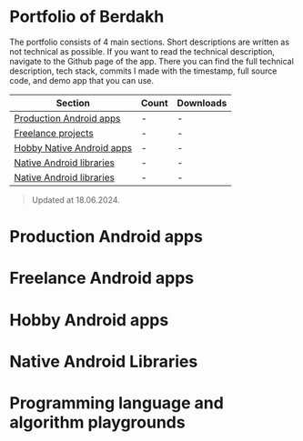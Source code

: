 # Portfolio of Berdakh

The portfolio consists of 4 main sections. Short descriptions are written as not technical as possible. If you want to read the technical description, navigate to the Github page of the app. There you can find the full technical description, tech stack, commits I made with the timestamp, full source code, and demo app that you can use.

| Section                                                                                                                       | Count | Downloads |
|-------------------------------------------------------------------------------------------------------------------------------|-------|-----------|
| <a href="https://github.com/theberdakh/portfolio#production-android-apps">Production Android apps</a>                         | -     | -         |
| <a href="https://github.com/theberdakh/portfolio#freelance-android-apps">Freelance projects</a>                               | -     | -         |
| <a href="https://github.com/theberdakh/portfolio#hobby-android-apps">Hobby Native Android apps</a>                            | -     | -         |
| <a href="https://github.com/theberdakh/portfolio#native-android-libraries">Native Android libraries</a>                       | -     | -         |
| <a href="https://github.com/theberdakh/portfolio#programming-language-and-algorithm-playgrounds">Native Android libraries</a> | -     | -         |

> Updated at 18.06.2024.

# Production Android apps

# Freelance Android apps

# Hobby Android apps

# Native Android Libraries

# Programming language and algorithm playgrounds